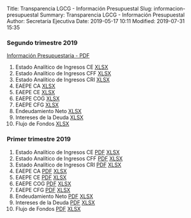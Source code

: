 Title: Transparencia LGCG - Información Presupuestal
Slug: informacion-presupuestal
Summary: Transparencia LGCG - Información Presupuestal
Author: Secretaría Ejecutiva
Date: 2019-05-17 10:11
Modified: 2019-07-31 15:35


### Segundo trimestre 2019

[Información Presupuestaria - PDF](2019-04_06-00-informacion-presupuestaria.pdf)

1. Estado Analítico de Ingresos CE [XLSX](2019-04_06-01-estado-analitico-de-ingresos-ce.xlsx)
2. Estado Analítico de Ingresos CFF [XLSX](2019-04_06-02-estado-analitico-de-ingresos-cff.xlsx)
3. Estado Analítico de Ingresos CRI [XLSX](2019-04_06-03-estado-analitico-de-ingresos-cri.xlsx)
4. EAEPE CA [XLSX](2019-04_06-04-eaepe-ca.xlsx)
5. EAEPE CE [XLSX](2019-04_06-05-eaepe-ce.xlsx)
6. EAEPE COG [XLSX](2019-04_06-06-eaepe-cog.xlsx)
7. EAEPE CFG [XLSX](2019-04_06-07-eaepe-cfg.xlsx)
8. Endeudamiento Neto [XLSX](2019-04_06-08-endeudamiento-neto.xlsx)
9. Intereses de la Deuda [XLSX](2019-04_06-09-intereses-de-la-deuda.xlsx)
10. Flujo de Fondos [XLSX](2019-04_06-10-flujo-de-fondos.xlsx)


### Primer trimestre 2019

1. Estado Analítico de Ingresos CE [PDF](2019-01_03-01-estado-analitico-de-ingresos-ce.pdf) [XLSX](2019-01_03-01-estado-analitico-de-ingresos-ce.xlsx)
2. Estado Analítico de Ingresos CFF [PDF](2019-01_03-02-estado-analitico-de-ingresos-cff.pdf) [XLSX](2019-01_03-02-estado-analitico-de-ingresos-cff.xlsx)
3. Estado Analítico de Ingresos CRI [PDF](2019-01_03-03-estado-analitico-de-ingresos-cri.pdf) [XLSX](2019-01_03-03-estado-analitico-de-ingresos-cri.xlsx)
4. EAEPE CA [PDF](2019-01_03-04-eaepe-ca.pdf) [XLSX](2019-01_03-04-eaepe-ca.xlsx)
5. EAEPE CE [PDF](2019-01_03-05-eaepe-ce.pdf) [XLSX](2019-01_03-05-eaepe-ce.xlsx)
6. EAEPE COG [PDF](2019-01_03-06-eaepe-cog.pdf) [XLSX](2019-01_03-06-eaepe-cog.xlsx)
7. EAEPE CFG [PDF](2019-01_03-07-eaepe-cfg.pdf) [XLSX](2019-01_03-07-eaepe-cfg.xlsx)
8. Endeudamiento Neto [PDF](2019-01_03-08-endeudamiento-neto.pdf) [XLSX](2019-01_03-08-endeudamiento-neto.xlsx)
9. Intereses de la Deuda [PDF](2019-01_03-09-intereses-de-la-deuda.pdf) [XLSX](2019-01_03-09-intereses-de-la-deuda.xlsx)
10. Flujo de Fondos [PDF](2019-01_03-10-flujo-de-fondos.pdf) [XLSX](2019-01_03-10-flujo-de-fondos.xlsx)
